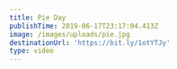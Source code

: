 ```yaml
---
title: Pie Day
publishTime: 2019-06-17T23:17:04.413Z
image: /images/uploads/pie.jpg
destinationUrl: 'https://bit.ly/1otYTJy'
type: video
---
```


